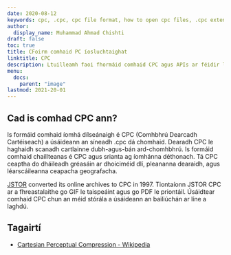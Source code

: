 ```yaml
---
date: 2020-08-12
keywords: cpc, .cpc, cpc file format, how to open cpc files, .cpc extension, cpc extension
author:
  display_name: Muhammad Ahmad Chishti
draft: false
toc: true
title: CFoirm comhaid PC íosluchtaighat
linktitle: CPC
description: Ltuilleamh faoi fhormáid comhaid CPC agus APIs ar féidir leo comhad CPC a chruthú agus a oscailts.
menu:
  docs:
    parent: "image"
lastmod: 2021-20-01
---
```


## Cad is comhad CPC ann?

Is formáid comhaid íomhá dílseánaigh é CPC (Comhbhrú Dearcadh Cartéiseach) a úsáideann an síneadh .cpc dá chomhaid. Dearadh CPC le haghaidh scanadh cartlainne dubh-agus-bán ard-chomhbhrú. Is formáid comhaid chaillteanas é CPC agus srianta ag íomhánna déthonach. Tá CPC ceaptha do dháileadh gréasáin ar dhoiciméid dlí, pleananna dearaidh, agus léarscáileanna ceapacha geografacha.

[JSTOR](https://www.jstor.org/) converted its online archives to CPC in 1997. Tiontaíonn JSTOR CPC ar a fhreastalaithe go GIF le taispeáint agus go PDF le priontáil. Úsáidtear comhaid CPC chun an méid stórála a úsáideann an bailiúchán ar líne a laghdú.

## Tagairtí

- [Cartesian Perceptual Compression - Wikipedia](https://en.wikipedia.org/wiki/Cartesian_Perceptual_Compression)

